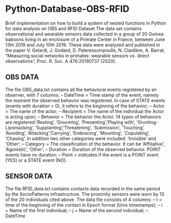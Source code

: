 # Python-Database-OBS-RFID
Brief implementation on how to build a system of nested functions in Python for data analysis on OBS and RFID Dataset
The data set contains observational and wearable sensors data collected in a group of 20 Guinea baboons living in an enclosure of a Primate Center in France, between June 13th 2019 and July 10th 2019. These data were analyzed and published in the paper V. Gelardi, J. Godard, D. Paleressompoulle, N. Claidière, A. Barrat, “Measuring social networks in primates: wearable sensors vs. direct observations”, Proc. R. Soc. A 476:20190737 (2020).
## OBS DATA
The file OBS_data.txt contains all the behavioral events registered by an observer, with 7 columns:
– DateTime = Time stamp of the event, namely the moment the observed behavior was registered. In case of STATE events (events with duration > 0), it refers to the beginning of the behavior;
– Actor = The name of the actor;
– Recipient = The name of the individual the Actor is acting upon;
– Behavior = The behavior the Actor. 14 types of behaviors are registered:’Resting’, ‘Grooming’, ‘Presenting’,’Playing with’, ‘Grunting-Lipsmacking’, ‘Supplanting’,’Threatening’, ‘Submission’, ‘Touching’, ‘Avoiding’, ‘Attacking’,’Carrying’, ‘Embracing’, ‘Mounting’, ‘Copulating’, ‘Chasing’. In addition two other categories were included: ‘Invisible’ and ‘Other’;
– Category = The classification of the behavior. It can be ‘Affiliative’, ‘Agonistic’, ‘Other’;
– Duration = Duration of the observed behavior. POINT events have no duration;
– Point = indicates if the event is a POINT event (YES) or a STATE event (NO).
## SENSOR DATA
The file RFID_data.txt contains contacts data recorded in the same period by the SocioPatterns infrastructure. The proximity sensors were worn by 13 of the 20 individuals cited above.
The data file consists of 4 columns:
– t = time of the beginning of the contact in Epoch format (Unix timestamps);
– i = Name of the first individual;
– j = Name of the second individual;
– DateTime
